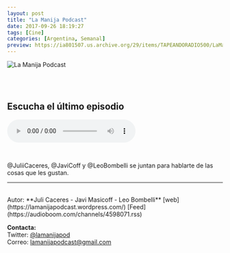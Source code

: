 ```yaml
---
layout: post
title: "La Manija Podcast"
date: 2017-09-26 18:19:27
tags: [Cine]
categories: [Argentina, Semanal]
preview: https://ia801507.us.archive.org/29/items/TAPEANDORADIO500/LaManijaPodcast300.jpg
---
```


![La Manija Podcast](https://ia801507.us.archive.org/29/items/TAPEANDORADIO500/LaManijaPodcast500.jpg)

<br/>
<br/>

## Escucha el último episodio

<!--reproductor-feed=https://audioboom.com/channels/4598071.rss-->
<!--reproductor-start-->
<audio id="audio" preload="auto" controls="" src="https://audioboom.com/posts/6257011.mp3?source=rss&stitched=1"></audio>
<!--reproductor-end-->

<br>

@JuliiCaceres, @JaviCoff y @LeoBombelli se juntan para hablarte de las cosas que les gustan. 

_ _ _

<br>
Autor: **Juli Caceres - Javi Masicoff - Leo Bombelli**  
[web](https://lamanijapodcast.wordpress.com/)  
[Feed](https://audioboom.com/channels/4598071.rss)  



**Contacta:**  
Twitter: [@lamanijapod](https://twitter.com/lamanijapod)  
Correo: [lamanijapodcast@gmail.com](mailto:lamanijapodcast@gmail.com)  

